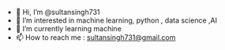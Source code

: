 - 👋 Hi, I’m @sultansingh731
- 👀 I’m interested in machine learning, python , data science ,AI
- 🌱 I’m currently learning machine 
- 📫 How to reach me : sultansingh731@gmail.com

<!---
sultansingh731/sultansingh731 is a ✨ special ✨ repository because its `README.md` (this file) appears on your GitHub profile.
You can click the Preview link to take a look at your changes.
--->
